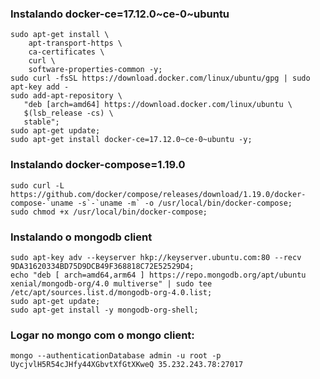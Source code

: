 ### Instalando docker-ce=17.12.0~ce-0~ubuntu

```
sudo apt-get install \
    apt-transport-https \
    ca-certificates \
    curl \
    software-properties-common -y;
sudo curl -fsSL https://download.docker.com/linux/ubuntu/gpg | sudo apt-key add -
sudo add-apt-repository \
   "deb [arch=amd64] https://download.docker.com/linux/ubuntu \
   $(lsb_release -cs) \
   stable";
sudo apt-get update;
sudo apt-get install docker-ce=17.12.0~ce-0~ubuntu -y;
```

### Instalando docker-compose=1.19.0

```
sudo curl -L https://github.com/docker/compose/releases/download/1.19.0/docker-compose-`uname -s`-`uname -m` -o /usr/local/bin/docker-compose;
sudo chmod +x /usr/local/bin/docker-compose;
```

### Instalando o mongodb client

```
sudo apt-key adv --keyserver hkp://keyserver.ubuntu.com:80 --recv 9DA31620334BD75D9DCB49F368818C72E52529D4;
echo "deb [ arch=amd64,arm64 ] https://repo.mongodb.org/apt/ubuntu xenial/mongodb-org/4.0 multiverse" | sudo tee /etc/apt/sources.list.d/mongodb-org-4.0.list;
sudo apt-get update;
sudo apt-get install -y mongodb-org-shell;
```

### Logar no mongo com o mongo client:

```
mongo --authenticationDatabase admin -u root -p UycjvlH5R54cJHfy44XGbvtXfGtXKweQ 35.232.243.78:27017
```
